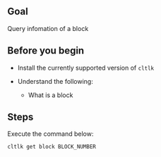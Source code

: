 ## Goal

Query infomation of a block

## Before you begin

* Install the currently supported version of `cltlk`

* Understand the following:
  * What is a block

## Steps

Execute the command below:

```sh
cltlk get block BLOCK_NUMBER
```

